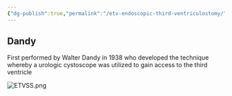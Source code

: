 ```yaml
---
{"dg-publish":true,"permalink":"/etv-endoscopic-third-ventriculostomy/","created":"2025-09-24T10:05:47.511-07:00","updated":"2025-09-24T10:17:07.864-07:00"}
---
```


## Dandy
First performed by Walter Dandy in 1938 who developed the technique whereby a urologic cystoscope was utilized to gain access to the third ventricle

![ETVSS.png](/img/user/assets/ETVSS.png)
